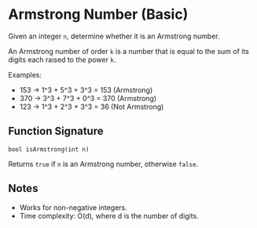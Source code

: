 # Armstrong Number (Basic)

Given an integer `n`, determine whether it is an Armstrong number.

An Armstrong number of order `k` is a number that is equal to the sum of its digits each raised to the power `k`.

Examples:
- 153 -> 1^3 + 5^3 + 3^3 = 153 (Armstrong)
- 370 -> 3^3 + 7^3 + 0^3 = 370 (Armstrong)
- 123 -> 1^3 + 2^3 + 3^3 = 36 (Not Armstrong)

## Function Signature
```
bool isArmstrong(int n)
```

Returns `true` if `n` is an Armstrong number, otherwise `false`.

## Notes
- Works for non-negative integers.
- Time complexity: O(d), where d is the number of digits.
